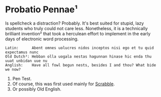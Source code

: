 Probatio Pennae¹
================

Is spellcheck a distraction? Probably. It's best suited for stupid, lazy students who truly could not care less. Nonetheless, it is a technically brilliant invention² that took a herculean effort to implement in the early days of electronic word processing. 
```
Latin:      Abent omnes uolucres nidos inceptos nisi ego et tu quid expectamus nunc
Old Dutch³: Hebban olla uogala nestas hagunnan hinase hic enda thu uuat unbidan uue nu
Anglish:    Have all fowl begun nests, besides I and thou? What bide we now?
```

1. Pen Test.
2. Of course, this was first used mainly for [Scrabble](http://wiki.cs.pdx.edu/cs542-spring2011/papers/appel-scrabble.pdf).
3. Or possibly Old English.


